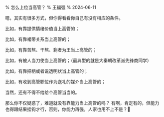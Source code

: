 % 怎么上位当高管？
% 王福强
% 2024-06-11


嗯，其实有很多方式，但你得看看你自己有没有相应的条件。

比如，有靠提供情绪价值当上高管的；

比如，有靠裙带关系当上高管的；

比如，有靠苦熬、干熬、剩者为王当上高管的；

比如，有被人当刀使当上高管的；（最典型的就是大秦朝改革派先锋商同学）

比如，有靠把柄或者说透明状当上高管的；

比如，有收到高管职位作为送礼的媒介当上高管的；

当然，还有不得不给给个高管当当的。

那么你不仅疑惑了，难道就没有靠能力当上高管的吗？ 有啊，肯定有的，但能力也得跟结果挂钩才行，否则，你能力再强，人家也用不上不是？🤪






